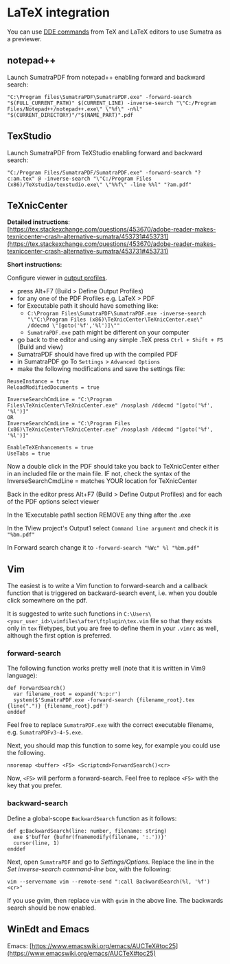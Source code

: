 # LaTeX integration

You can use [DDE commands](DDE-Commands.md) from TeX and LaTeX editors to use Sumatra as a previewer.

## notepad++

Launch SumatraPDF from notepad++ enabling forward and backward search:

```
"C:\Program files\SumatraPDF\SumatraPDF.exe" -forward-search "$(FULL_CURRENT_PATH)" $(CURRENT_LINE) -inverse-search "\"C:/Program Files/Notepad++/notepad++.exe\" \"%f\" -n%l" "$(CURRENT_DIRECTORY)"/"$(NAME_PART)".pdf
```

## TexStudio

Launch SumatraPDF from TeXStudio enabling forward and backward search:

```
"C:/Program Files/SumatraPDF/SumatraPDF.exe" -forward-search "?c:am.tex" @ -inverse-search "\"C:/Program Files (x86)/TeXstudio/texstudio.exe\" \"%%f\" -line %%l" "?am.pdf"
```

## TeXnicCenter

**Detailed instructions**: [https://tex.stackexchange.com/questions/453670/adobe-reader-makes-texniccenter-crash-alternative-sumatra/453731#453731](https://tex.stackexchange.com/questions/453670/adobe-reader-makes-texniccenter-crash-alternative-sumatra/453731#453731)

**Short instructions:**

Configure viewer in [output profiles](https://texniccenter.sourceforge.net/configuration.html#viewer-tab).

- press Alt+F7 (Build > Define Output Profiles)
- for any one of the PDF Profiles e.g. LaTeX > PDF
- for Executable path it should have something like:
  - `C:\Program Files\SumatraPDF\SumatraPDF.exe -inverse-search "\"C:\Program Files (x86)\TeXnicCenter\TeXnicCenter.exe\" /ddecmd \"[goto('%f','%l')]\""`
  - `SumatraPDF.exe` path might be different on your computer
- go back to the editor and using any simple .TeX press `Ctrl + Shift + F5` (Build and view)
- SumatraPDF should have fired up with the compiled PDF
- in SumatraPDF go To `Settings` > `Advanced Options`
- make the following modifications and save the settings file:

```
ReuseInstance = true
ReloadModifiedDocuments = true

InverseSearchCmdLine = "C:\Program Files\TeXnicCenter\TeXnicCenter.exe" /nosplash /ddecmd "[goto('%f', '%l')]"
OR
InverseSearchCmdLine = "C:\Program Files (x86)\TeXnicCenter\TeXnicCenter.exe" /nosplash /ddecmd "[goto('%f', '%l')]"

EnableTeXEnhancements = true
UseTabs = true
```

Now a double click in the PDF should take you back to TeXnicCenter either in an included file or the main file. IF not, check the syntax of the InverseSearchCmdLine = matches YOUR location for TeXnicCenter

Back in the editor press Alt+F7 (Build > Define Output Profiles) and for each of the PDF options select viewer

In the 1Executable path1 section REMOVE any thing after the .exe

In the 1View project's Output1 select `Command line argument` and check it is `"%bm.pdf"`

In Forward search change it to `-forward-search "%Wc" %l "%bm.pdf"`

## Vim

The easiest is to write a Vim function to forward-search and a callback
function that is triggered on backward-search event, i.e. when you double
click somewhere on the pdf.

It is suggested to write such functions in `C:\Users\<your_user_id>\vimfiles\after\ftplugin\tex.vim` file
so that they exists only in `tex` filetypes, but you are free to define them
in your `.vimrc` as well, although the first option is preferred.

### forward-search

The following function works pretty well (note that it is written in Vim9
language):

```
def ForwardSearch()
  var filename_root = expand('%:p:r')
  system($'SumatraPDF.exe -forward-search {filename_root}.tex {line(".")} {filename_root}.pdf')
enddef
```

Feel free to replace `SumatraPDF.exe` with the correct executable filename,
e.g. `SumatraPDFv3-4-5.exe`.

Next, you should map this function to some key, for example you could use the
following.

```
nnoremap <buffer> <F5> <Scriptcmd>ForwardSearch()<cr>
```

Now, `<F5>` will perform a forward-search. Feel free to replace `<F5>` with
the key that you prefer.

### backward-search

Define a global-scope `BackwardSearch` function as it follows:

```
def g:BackwardSearch(line: number, filename: string)
  exe $'buffer {bufnr(fnamemodify(filename, ':.'))}'
  cursor(line, 1)
enddef
```

Next, open `SumatraPDF` and go to _Settings/Options_. Replace the line in the
_Set inverse-search command-line_ box, with the following:

```
vim --servername vim --remote-send ":call BackwardSearch(%l, '%f')<cr>"
```

If you use gvim, then replace `vim` with `gvim` in the above line. The
backwards search should be now enabled.

## WinEdt and Emacs

<!-- See instructions at [https://william.famille-blum.org/blog/static.php?page=static081010-000413](https://william.famille-blum.org/blog/static.php?page=static081010-000413) -->

Emacs:
[https://www.emacswiki.org/emacs/AUCTeX#toc25](https://www.emacswiki.org/emacs/AUCTeX#toc25)
